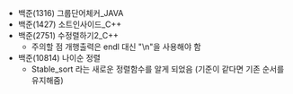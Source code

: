- 백준(1316) 그룹단어체커_JAVA
- 백준(1427) 소트인사이드_C++
- 백준(2751) 수정렬하기2_C++
    - 주의할 점 개행출력은 endl 대신  "\n"을 사용해야 함
- 백준(10814) 나이순 정렬
    - Stable_sort 라는 새로운 정렬함수를 알게 되었음 (기준이 같다면 기존 순서를 유지해줌)

